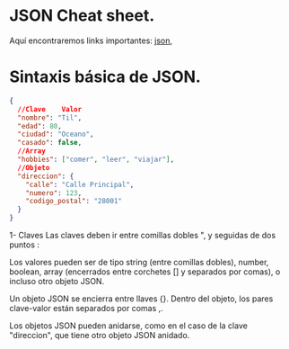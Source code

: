# JSON Cheat sheet.

Aquí encontraremos links importantes: [json](https://www.json.org/json-en.html), <br>

# Sintaxis básica de JSON.

```json
{
  //Clave    Valor 
  "nombre": "Til",
  "edad": 80,
  "ciudad": "Oceano",
  "casado": false,
  //Array
  "hobbies": ["comer", "leer", "viajar"],
  //Objeto
  "direccion": {
    "calle": "Calle Principal",
    "numero": 123,
    "codigo_postal": "28001"
  }
}
```

1- Claves
Las claves deben ir entre comillas dobles ", y seguidas de dos puntos :

Los valores pueden ser de tipo string (entre comillas dobles), number, boolean, array (encerrados entre corchetes [] y separados por comas), o incluso otro objeto JSON.

Un objeto JSON se encierra entre llaves {}.
Dentro del objeto, los pares clave-valor están separados por comas ,.


Los objetos JSON pueden anidarse, como en el caso de la clave "direccion", que tiene otro objeto JSON anidado.
